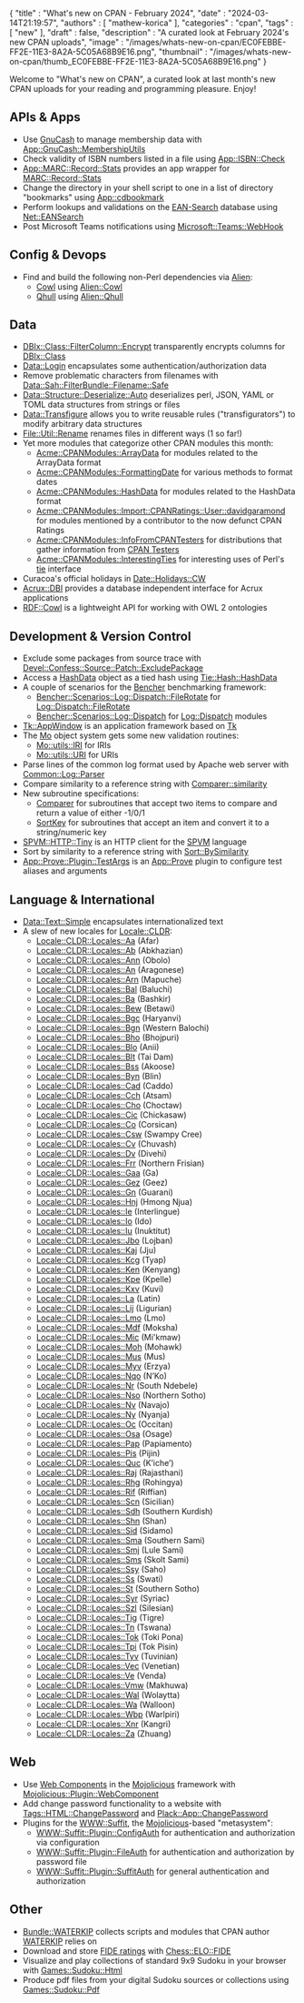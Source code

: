 {
   "title" : "What's new on CPAN - February 2024",
   "date" : "2024-03-14T21:19:57",
   "authors" : [
      "mathew-korica"
   ],
   "categories" : "cpan",
   "tags" : [
      "new"
   ],
   "draft" : false,
   "description" : "A curated look at February 2024's new CPAN uploads",
   "image" : "/images/whats-new-on-cpan/EC0FEBBE-FF2E-11E3-8A2A-5C05A68B9E16.png",
   "thumbnail" : "/images/whats-new-on-cpan/thumb_EC0FEBBE-FF2E-11E3-8A2A-5C05A68B9E16.png"
}


Welcome to "What's new on CPAN", a curated look at last month's new CPAN uploads for your reading and programming pleasure. Enjoy!

APIs & Apps
-----------
* Use [GnuCash](https://www.gnucash.org/) to manage membership data with [App::GnuCash::MembershipUtils](https://metacpan.org/pod/App::GnuCash::MembershipUtils)
* Check validity of ISBN numbers listed in a file using [App::ISBN::Check](https://metacpan.org/pod/App::ISBN::Check)
* [App::MARC::Record::Stats](https://metacpan.org/pod/App::MARC::Record::Stats) provides an app wrapper for [MARC::Record::Stats](https://metacpan.org/pod/MARC::Record::Stats)
* Change the directory in your shell script to one in a list of directory "bookmarks" using [App::cdbookmark](https://metacpan.org/pod/App::cdbookmark)
* Perform lookups and validations on the [EAN-Search](https://www.ean-search.org/) database using [Net::EANSearch](https://metacpan.org/pod/Net::EANSearch)
* Post Microsoft Teams notifications using [Microsoft::Teams::WebHook](https://metacpan.org/pod/Microsoft::Teams::WebHook)


Config & Devops
---------------
* Find and build the following non-Perl dependencies via [Alien](https://metacpan.org/pod/Alien):
	* [Cowl](https://swot.sisinflab.poliba.it/cowl/) using [Alien::Cowl](https://metacpan.org/pod/Alien::Cowl)
	* [Qhull](http://qhull.org/) using [Alien::Qhull](https://metacpan.org/pod/Alien::Qhull)


Data
----
* [DBIx::Class::FilterColumn::Encrypt](https://metacpan.org/pod/DBIx::Class::FilterColumn::Encrypt) transparently encrypts columns for [DBIx::Class](https://metacpan.org/pod/DBIx::Class)
* [Data::Login](https://metacpan.org/pod/Data::Login) encapsulates some authentication/authorization data
* Remove problematic characters from filenames with [Data::Sah::FilterBundle::Filename::Safe](https://metacpan.org/pod/Data::Sah::FilterBundle::Filename::Safe)
* [Data::Structure::Deserialize::Auto](https://metacpan.org/pod/Data::Structure::Deserialize::Auto) deserializes perl, JSON, YAML or TOML data structures from strings or files
* [Data::Transfigure](https://metacpan.org/pod/Data::Transfigure) allows you to write reusable rules ("transfigurators") to modify arbitrary data structures
* [File::Util::Rename](https://metacpan.org/pod/File::Util::Rename) renames files in different ways (1 so far!)
* Yet more modules that categorize other CPAN modules this month:
	* [Acme::CPANModules::ArrayData](https://metacpan.org/pod/Acme::CPANModules::ArrayData) for modules related to the ArrayData format
	* [Acme::CPANModules::FormattingDate](https://metacpan.org/pod/Acme::CPANModules::FormattingDate) for various methods to format dates
	* [Acme::CPANModules::HashData](https://metacpan.org/pod/Acme::CPANModules::HashData) for modules related to the HashData format
	* [Acme::CPANModules::Import::CPANRatings::User::davidgaramond](https://metacpan.org/pod/Acme::CPANModules::Import::CPANRatings::User::davidgaramond) for modules mentioned by a contributor to the now defunct CPAN Ratings
	* [Acme::CPANModules::InfoFromCPANTesters](https://metacpan.org/pod/Acme::CPANModules::InfoFromCPANTesters) for distributions that gather information from [CPAN Testers](https://cpantesters.org/)
	* [Acme::CPANModules::InterestingTies](https://metacpan.org/pod/Acme::CPANModules::InterestingTies) for interesting uses of Perl's [tie](https://perldoc.perl.org/functions/tie) interface
* Curacoa's official holidays in [Date::Holidays::CW](https://metacpan.org/pod/Date::Holidays::CW)
* [Acrux::DBI](https://metacpan.org/pod/Acrux::DBI) provides a database independent interface for Acrux applications
* [RDF::Cowl](https://metacpan.org/pod/RDF::Cowl) is a lightweight API for working with OWL 2 ontologies


Development & Version Control
-----------------------------
* Exclude some packages from source trace with [Devel::Confess::Source::Patch::ExcludePackage](https://metacpan.org/pod/Devel::Confess::Source::Patch::ExcludePackage)
* Access a [HashData](https://metacpan.org/pod/HashData) object as a tied hash using [Tie::Hash::HashData](https://metacpan.org/pod/Tie::Hash::HashData)
* A couple of scenarios for the [Bencher](https://metacpan.org/pod/Bencher) benchmarking framework:
	* [Bencher::Scenarios::Log::Dispatch::FileRotate](https://metacpan.org/pod/Bencher::Scenarios::Log::Dispatch::FileRotate) for [Log::Dispatch::FileRotate](https://metacpan.org/pod/Log::Dispatch::FileRotate)
	* [Bencher::Scenarios::Log::Dispatch](https://metacpan.org/pod/Bencher::Scenarios::Log::Dispatch) for [Log::Dispatch](https://metacpan.org/pod/Log::Dispatch) modules
* [Tk::AppWindow](https://metacpan.org/pod/Tk::AppWindow) is an application framework based on [Tk](https://metacpan.org/pod/Tk)
* The [Mo](https://metacpan.org/pod/Mo) object system gets some new validation routines:
	* [Mo::utils::IRI](https://metacpan.org/pod/Mo::utils::IRI) for IRIs
	* [Mo::utils::URI](https://metacpan.org/pod/Mo::utils::URI) for URIs
* Parse lines of the common log format used by Apache web server with [Common::Log::Parser](https://metacpan.org/pod/Common::Log::Parser)
* Compare similarity to a reference string with [Comparer::similarity](https://metacpan.org/pod/Comparer::similarity)
* New subroutine specifications:
	* [Comparer](https://metacpan.org/pod/Comparer) for subroutines that accept two items to compare and return a value of either -1/0/1
	* [SortKey](https://metacpan.org/pod/SortKey) for subroutines that accept an item and convert it to a string/numeric key
* [SPVM::HTTP::Tiny](https://metacpan.org/pod/SPVM::HTTP::Tiny) is an HTTP client for the [SPVM](https://metacpan.org/pod/SPVM) language
* Sort by similarity to a reference string with [Sort::BySimilarity](https://metacpan.org/pod/Sort::BySimilarity)
* [App::Prove::Plugin::TestArgs](https://metacpan.org/pod/App::Prove::Plugin::TestArgs) is an [App::Prove](https://metacpan.org/pod/App::Prove) plugin to configure test aliases and arguments


Language & International
------------------------
* [Data::Text::Simple](https://metacpan.org/pod/Data::Text::Simple) encapsulates internationalized text
* A slew of new locales for [Locale::CLDR](https://metacpan.org/pod/Locale::CLDR):
	* [Locale::CLDR::Locales::Aa](https://metacpan.org/pod/Locale::CLDR::Locales::Aa) (Afar)
	* [Locale::CLDR::Locales::Ab](https://metacpan.org/pod/Locale::CLDR::Locales::Ab) (Abkhazian)
	* [Locale::CLDR::Locales::Ann](https://metacpan.org/pod/Locale::CLDR::Locales::Ann) (Obolo)
	* [Locale::CLDR::Locales::An](https://metacpan.org/pod/Locale::CLDR::Locales::An) (Aragonese)
	* [Locale::CLDR::Locales::Arn](https://metacpan.org/pod/Locale::CLDR::Locales::Arn) (Mapuche)
	* [Locale::CLDR::Locales::Bal](https://metacpan.org/pod/Locale::CLDR::Locales::Bal) (Baluchi)
	* [Locale::CLDR::Locales::Ba](https://metacpan.org/pod/Locale::CLDR::Locales::Ba) (Bashkir)
	* [Locale::CLDR::Locales::Bew](https://metacpan.org/pod/Locale::CLDR::Locales::Bew) (Betawi)
	* [Locale::CLDR::Locales::Bgc](https://metacpan.org/pod/Locale::CLDR::Locales::Bgc) (Haryanvi)
	* [Locale::CLDR::Locales::Bgn](https://metacpan.org/pod/Locale::CLDR::Locales::Bgn) (Western Balochi)
	* [Locale::CLDR::Locales::Bho](https://metacpan.org/pod/Locale::CLDR::Locales::Bho) (Bhojpuri)
	* [Locale::CLDR::Locales::Blo](https://metacpan.org/pod/Locale::CLDR::Locales::Blo) (Anii)
	* [Locale::CLDR::Locales::Blt](https://metacpan.org/pod/Locale::CLDR::Locales::Blt) (Tai Dam)
	* [Locale::CLDR::Locales::Bss](https://metacpan.org/pod/Locale::CLDR::Locales::Bss) (Akoose)
	* [Locale::CLDR::Locales::Byn](https://metacpan.org/pod/Locale::CLDR::Locales::Byn) (Blin)
	* [Locale::CLDR::Locales::Cad](https://metacpan.org/pod/Locale::CLDR::Locales::Cad) (Caddo)
	* [Locale::CLDR::Locales::Cch](https://metacpan.org/pod/Locale::CLDR::Locales::Cch) (Atsam)
	* [Locale::CLDR::Locales::Cho](https://metacpan.org/pod/Locale::CLDR::Locales::Cho) (Choctaw)
	* [Locale::CLDR::Locales::Cic](https://metacpan.org/pod/Locale::CLDR::Locales::Cic) (Chickasaw)
	* [Locale::CLDR::Locales::Co](https://metacpan.org/pod/Locale::CLDR::Locales::Co) (Corsican)
	* [Locale::CLDR::Locales::Csw](https://metacpan.org/pod/Locale::CLDR::Locales::Csw) (Swampy Cree)
	* [Locale::CLDR::Locales::Cv](https://metacpan.org/pod/Locale::CLDR::Locales::Cv) (Chuvash)
	* [Locale::CLDR::Locales::Dv](https://metacpan.org/pod/Locale::CLDR::Locales::Dv) (Divehi)
	* [Locale::CLDR::Locales::Frr](https://metacpan.org/pod/Locale::CLDR::Locales::Frr) (Northern Frisian)
	* [Locale::CLDR::Locales::Gaa](https://metacpan.org/pod/Locale::CLDR::Locales::Gaa) (Ga)
	* [Locale::CLDR::Locales::Gez](https://metacpan.org/pod/Locale::CLDR::Locales::Gez) (Geez)
	* [Locale::CLDR::Locales::Gn](https://metacpan.org/pod/Locale::CLDR::Locales::Gn) (Guarani)
	* [Locale::CLDR::Locales::Hnj](https://metacpan.org/pod/Locale::CLDR::Locales::Hnj) (Hmong Njua)
	* [Locale::CLDR::Locales::Ie](https://metacpan.org/pod/Locale::CLDR::Locales::Ie) (Interlingue)
	* [Locale::CLDR::Locales::Io](https://metacpan.org/pod/Locale::CLDR::Locales::Io) (Ido)
	* [Locale::CLDR::Locales::Iu](https://metacpan.org/pod/Locale::CLDR::Locales::Iu) (Inuktitut)
	* [Locale::CLDR::Locales::Jbo](https://metacpan.org/pod/Locale::CLDR::Locales::Jbo) (Lojban)
	* [Locale::CLDR::Locales::Kaj](https://metacpan.org/pod/Locale::CLDR::Locales::Kaj) (Jju)
	* [Locale::CLDR::Locales::Kcg](https://metacpan.org/pod/Locale::CLDR::Locales::Kcg) (Tyap)
	* [Locale::CLDR::Locales::Ken](https://metacpan.org/pod/Locale::CLDR::Locales::Ken) (Kenyang)
	* [Locale::CLDR::Locales::Kpe](https://metacpan.org/pod/Locale::CLDR::Locales::Kpe) (Kpelle)
	* [Locale::CLDR::Locales::Kxv](https://metacpan.org/pod/Locale::CLDR::Locales::Kxv) (Kuvi)
	* [Locale::CLDR::Locales::La](https://metacpan.org/pod/Locale::CLDR::Locales::La) (Latin)
	* [Locale::CLDR::Locales::Lij](https://metacpan.org/pod/Locale::CLDR::Locales::Lij) (Ligurian)
	* [Locale::CLDR::Locales::Lmo](https://metacpan.org/pod/Locale::CLDR::Locales::Lmo) (Lmo)
	* [Locale::CLDR::Locales::Mdf](https://metacpan.org/pod/Locale::CLDR::Locales::Mdf) (Moksha)
	* [Locale::CLDR::Locales::Mic](https://metacpan.org/pod/Locale::CLDR::Locales::Mic) (Mi'kmaw)
	* [Locale::CLDR::Locales::Moh](https://metacpan.org/pod/Locale::CLDR::Locales::Moh) (Mohawk)
	* [Locale::CLDR::Locales::Mus](https://metacpan.org/pod/Locale::CLDR::Locales::Mus) (Mus)
	* [Locale::CLDR::Locales::Myv](https://metacpan.org/pod/Locale::CLDR::Locales::Myv) (Erzya)
	* [Locale::CLDR::Locales::Nqo](https://metacpan.org/pod/Locale::CLDR::Locales::Nqo) (N’Ko)
	* [Locale::CLDR::Locales::Nr](https://metacpan.org/pod/Locale::CLDR::Locales::Nr) (South Ndebele)
	* [Locale::CLDR::Locales::Nso](https://metacpan.org/pod/Locale::CLDR::Locales::Nso) (Northern Sotho)
	* [Locale::CLDR::Locales::Nv](https://metacpan.org/pod/Locale::CLDR::Locales::Nv) (Navajo)
	* [Locale::CLDR::Locales::Ny](https://metacpan.org/pod/Locale::CLDR::Locales::Ny) (Nyanja)
	* [Locale::CLDR::Locales::Oc](https://metacpan.org/pod/Locale::CLDR::Locales::Oc) (Occitan)
	* [Locale::CLDR::Locales::Osa](https://metacpan.org/pod/Locale::CLDR::Locales::Osa) (Osage)
	* [Locale::CLDR::Locales::Pap](https://metacpan.org/pod/Locale::CLDR::Locales::Pap) (Papiamento)
	* [Locale::CLDR::Locales::Pis](https://metacpan.org/pod/Locale::CLDR::Locales::Pis) (Pijin)
	* [Locale::CLDR::Locales::Quc](https://metacpan.org/pod/Locale::CLDR::Locales::Quc) (Kʼicheʼ)
	* [Locale::CLDR::Locales::Raj](https://metacpan.org/pod/Locale::CLDR::Locales::Raj) (Rajasthani)
	* [Locale::CLDR::Locales::Rhg](https://metacpan.org/pod/Locale::CLDR::Locales::Rhg) (Rohingya)
	* [Locale::CLDR::Locales::Rif](https://metacpan.org/pod/Locale::CLDR::Locales::Rif) (Riffian)
	* [Locale::CLDR::Locales::Scn](https://metacpan.org/pod/Locale::CLDR::Locales::Scn) (Sicilian)
	* [Locale::CLDR::Locales::Sdh](https://metacpan.org/pod/Locale::CLDR::Locales::Sdh) (Southern Kurdish)
	* [Locale::CLDR::Locales::Shn](https://metacpan.org/pod/Locale::CLDR::Locales::Shn) (Shan)
	* [Locale::CLDR::Locales::Sid](https://metacpan.org/pod/Locale::CLDR::Locales::Sid) (Sidamo)
	* [Locale::CLDR::Locales::Sma](https://metacpan.org/pod/Locale::CLDR::Locales::Sma) (Southern Sami)
	* [Locale::CLDR::Locales::Smj](https://metacpan.org/pod/Locale::CLDR::Locales::Smj) (Lule Sami)
	* [Locale::CLDR::Locales::Sms](https://metacpan.org/pod/Locale::CLDR::Locales::Sms) (Skolt Sami)
	* [Locale::CLDR::Locales::Ssy](https://metacpan.org/pod/Locale::CLDR::Locales::Ssy) (Saho)
	* [Locale::CLDR::Locales::Ss](https://metacpan.org/pod/Locale::CLDR::Locales::Ss) (Swati)
	* [Locale::CLDR::Locales::St](https://metacpan.org/pod/Locale::CLDR::Locales::St) (Southern Sotho)
	* [Locale::CLDR::Locales::Syr](https://metacpan.org/pod/Locale::CLDR::Locales::Syr) (Syriac)
	* [Locale::CLDR::Locales::Szl](https://metacpan.org/pod/Locale::CLDR::Locales::Szl) (Silesian)
	* [Locale::CLDR::Locales::Tig](https://metacpan.org/pod/Locale::CLDR::Locales::Tig) (Tigre)
	* [Locale::CLDR::Locales::Tn](https://metacpan.org/pod/Locale::CLDR::Locales::Tn) (Tswana)
	* [Locale::CLDR::Locales::Tok](https://metacpan.org/pod/Locale::CLDR::Locales::Tok) (Toki Pona)
	* [Locale::CLDR::Locales::Tpi](https://metacpan.org/pod/Locale::CLDR::Locales::Tpi) (Tok Pisin)
	* [Locale::CLDR::Locales::Tyv](https://metacpan.org/pod/Locale::CLDR::Locales::Tyv) (Tuvinian)
	* [Locale::CLDR::Locales::Vec](https://metacpan.org/pod/Locale::CLDR::Locales::Vec) (Venetian)
	* [Locale::CLDR::Locales::Ve](https://metacpan.org/pod/Locale::CLDR::Locales::Ve) (Venda)
	* [Locale::CLDR::Locales::Vmw](https://metacpan.org/pod/Locale::CLDR::Locales::Vmw) (Makhuwa)
	* [Locale::CLDR::Locales::Wal](https://metacpan.org/pod/Locale::CLDR::Locales::Wal) (Wolaytta)
	* [Locale::CLDR::Locales::Wa](https://metacpan.org/pod/Locale::CLDR::Locales::Wa) (Walloon)
	* [Locale::CLDR::Locales::Wbp](https://metacpan.org/pod/Locale::CLDR::Locales::Wbp) (Warlpiri)
	* [Locale::CLDR::Locales::Xnr](https://metacpan.org/pod/Locale::CLDR::Locales::Xnr) (Kangri)
	* [Locale::CLDR::Locales::Za](https://metacpan.org/pod/Locale::CLDR::Locales::Za) (Zhuang)


Web
---
* Use [Web Components](https://www.webcomponents.org/) in the [Mojolicious](https://metacpan.org/pod/Mojolicious) framework with [Mojolicious::Plugin::WebComponent](https://metacpan.org/pod/Mojolicious::Plugin::WebComponent)
* Add change password functionality to a website with [Tags::HTML::ChangePassword](https://metacpan.org/pod/Tags::HTML::ChangePassword) and [Plack::App::ChangePassword](https://metacpan.org/pod/Plack::App::ChangePassword)
* Plugins for the [WWW::Suffit](https://metacpan.org/pod/WWW::Suffit), the [Mojolicious](https://metacpan.org/pod/Mojolicious)-based "metasystem":
	* [WWW::Suffit::Plugin::ConfigAuth](https://metacpan.org/pod/WWW::Suffit::Plugin::ConfigAuth) for authentication and authorization via configuration
	* [WWW::Suffit::Plugin::FileAuth](https://metacpan.org/pod/WWW::Suffit::Plugin::FileAuth) for authentication and authorization by password file
	* [WWW::Suffit::Plugin::SuffitAuth](https://metacpan.org/pod/WWW::Suffit::Plugin::SuffitAuth) for general authentication and authorization


Other
-----
* [Bundle::WATERKIP](https://metacpan.org/pod/Bundle::WATERKIP) collects scripts and modules that CPAN author [WATERKIP](https://metacpan.org/author/WATERKIP) relies on
* Download and store [FIDE ratings](https://ratings.fide.com/) with [Chess::ELO::FIDE](https://metacpan.org/pod/Chess::ELO::FIDE)
* Visualize and play collections of standard 9x9 Sudoku in your browser with [Games::Sudoku::Html](https://metacpan.org/pod/Games::Sudoku::Html)
* Produce pdf files from your digital Sudoku sources or collections using [Games::Sudoku::Pdf](https://metacpan.org/pod/Games::Sudoku::Pdf)
